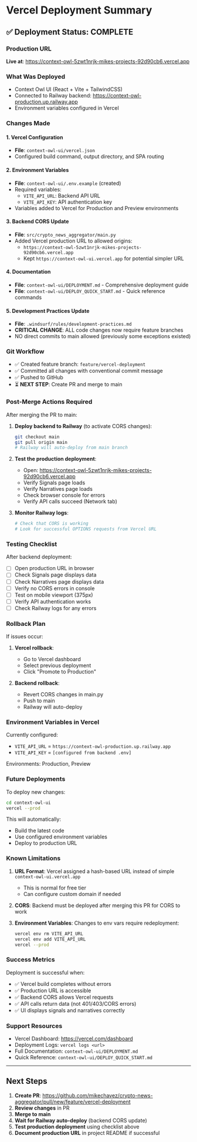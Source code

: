 # Vercel Deployment Summary

## ✅ Deployment Status: COMPLETE

### Production URL
**Live at**: https://context-owl-5zwt1nrjk-mikes-projects-92d90cb6.vercel.app

### What Was Deployed
- Context Owl UI (React + Vite + TailwindCSS)
- Connected to Railway backend: https://context-owl-production.up.railway.app
- Environment variables configured in Vercel

### Changes Made

#### 1. Vercel Configuration
- **File**: `context-owl-ui/vercel.json`
- Configured build command, output directory, and SPA routing

#### 2. Environment Variables
- **File**: `context-owl-ui/.env.example` (created)
- Required variables:
  - `VITE_API_URL`: Backend API URL
  - `VITE_API_KEY`: API authentication key
- Variables added to Vercel for Production and Preview environments

#### 3. Backend CORS Update
- **File**: `src/crypto_news_aggregator/main.py`
- Added Vercel production URL to allowed origins:
  - `https://context-owl-5zwt1nrjk-mikes-projects-92d90cb6.vercel.app`
  - Kept `https://context-owl-ui.vercel.app` for potential simpler URL

#### 4. Documentation
- **File**: `context-owl-ui/DEPLOYMENT.md` - Comprehensive deployment guide
- **File**: `context-owl-ui/DEPLOY_QUICK_START.md` - Quick reference commands

#### 5. Development Practices Update
- **File**: `.windsurf/rules/development-practices.md`
- **CRITICAL CHANGE**: ALL code changes now require feature branches
- NO direct commits to main allowed (previously some exceptions existed)

### Git Workflow
- ✅ Created feature branch: `feature/vercel-deployment`
- ✅ Committed all changes with conventional commit message
- ✅ Pushed to GitHub
- ⏳ **NEXT STEP**: Create PR and merge to main

### Post-Merge Actions Required

After merging the PR to main:

1. **Deploy backend to Railway** (to activate CORS changes):
   ```bash
   git checkout main
   git pull origin main
   # Railway will auto-deploy from main branch
   ```

2. **Test the production deployment**:
   - Open: https://context-owl-5zwt1nrjk-mikes-projects-92d90cb6.vercel.app
   - Verify Signals page loads
   - Verify Narratives page loads
   - Check browser console for errors
   - Verify API calls succeed (Network tab)

3. **Monitor Railway logs**:
   ```bash
   # Check that CORS is working
   # Look for successful OPTIONS requests from Vercel URL
   ```

### Testing Checklist

After backend deployment:
- [ ] Open production URL in browser
- [ ] Check Signals page displays data
- [ ] Check Narratives page displays data
- [ ] Verify no CORS errors in console
- [ ] Test on mobile viewport (375px)
- [ ] Verify API authentication works
- [ ] Check Railway logs for any errors

### Rollback Plan

If issues occur:

1. **Vercel rollback**:
   - Go to Vercel dashboard
   - Select previous deployment
   - Click "Promote to Production"

2. **Backend rollback**:
   - Revert CORS changes in main.py
   - Push to main
   - Railway will auto-deploy

### Environment Variables in Vercel

Currently configured:
- `VITE_API_URL` = `https://context-owl-production.up.railway.app`
- `VITE_API_KEY` = `[configured from backend .env]`

Environments: Production, Preview

### Future Deployments

To deploy new changes:
```bash
cd context-owl-ui
vercel --prod
```

This will automatically:
- Build the latest code
- Use configured environment variables
- Deploy to production URL

### Known Limitations

1. **URL Format**: Vercel assigned a hash-based URL instead of simple `context-owl-ui.vercel.app`
   - This is normal for free tier
   - Can configure custom domain if needed

2. **CORS**: Backend must be deployed after merging this PR for CORS to work

3. **Environment Variables**: Changes to env vars require redeployment:
   ```bash
   vercel env rm VITE_API_URL
   vercel env add VITE_API_URL
   vercel --prod
   ```

### Success Metrics

Deployment is successful when:
- ✅ Vercel build completes without errors
- ✅ Production URL is accessible
- ✅ Backend CORS allows Vercel requests
- ✅ API calls return data (not 401/403/CORS errors)
- ✅ UI displays signals and narratives correctly

### Support Resources

- Vercel Dashboard: https://vercel.com/dashboard
- Deployment Logs: `vercel logs <url>`
- Full Documentation: `context-owl-ui/DEPLOYMENT.md`
- Quick Reference: `context-owl-ui/DEPLOY_QUICK_START.md`

---

## Next Steps

1. **Create PR**: https://github.com/mikechavez/crypto-news-aggregator/pull/new/feature/vercel-deployment
2. **Review changes** in PR
3. **Merge to main**
4. **Wait for Railway auto-deploy** (backend CORS update)
5. **Test production deployment** using checklist above
6. **Document production URL** in project README if successful
